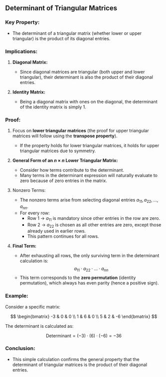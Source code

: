 ## Determinant of Triangular Matrices

### Key Property:
- The determinant of a triangular matrix (whether lower or upper triangular) is the product of its diagonal entries.

### Implications:
1. **Diagonal Matrix:**
   - Since diagonal matrices are triangular (both upper and lower triangular), their determinant is also the product of their diagonal entries.

2. **Identity Matrix:**
   - Being a diagonal matrix with ones on the diagonal, the determinant of the identity matrix is simply 1.

### Proof:
1. Focus on **lower triangular matrices** (the proof for upper triangular matrices will follow using the **transpose property**).
    - If the property holds for lower triangular matrices, it holds for upper triangular matrices due to symmetry.

2. **General Form of an $n \times n$ Lower Triangular Matrix:**
    - Consider how terms contribute to the determinant.
    - Many terms in the determinant expression will naturally evaluate to zero because of zero entries in the matrix.

3. Nonzero Terms:
    - The nonzero terms arise from selecting diagonal entries $a_{11}, a_{22}, ..., a_{nn}$.
    - For every row:
        - Row 1 → $a_{11}$ is mandatory since other entries in the row are zero.
        - Row 2 → $a_{22}$ is chosen as all other entries are zero, except those already used in earlier rows.
        - This pattern continues for all rows.

4. **Final Term:**
    - After exhausting all rows, the only surviving term in the determinant calculation is:
      $$
      a_{11} \cdot a_{22} \cdot \ldots \cdot a_{nn}
      $$
    - This term corresponds to the **zero permutation** (identity permutation), which always has even parity (hence a positive sign).

### Example:
Consider a specific matrix:

$$
\begin{bmatrix}
-3 & 0 & 0 \\
1 & 6 & 0 \\
5 & 2 & -6
\end{bmatrix}
$$

The determinant is calculated as:

$$
\text{Determinant} = (-3) \cdot (6) \cdot (-6) = -36
$$

### Conclusion:
- This simple calculation confirms the general property that the determinant of triangular matrices is the product of their diagonal entries.